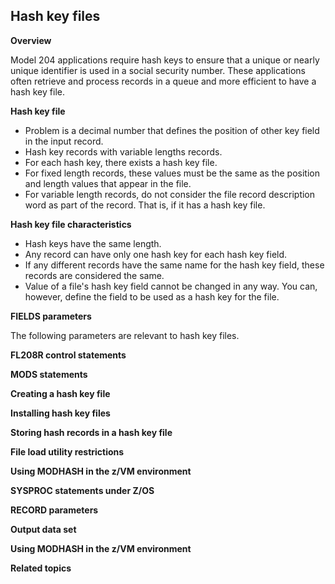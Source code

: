 ## Hash key files

**Overview**

Model 204 applications require hash keys to ensure that a unique or nearly unique identifier is used in a social security number. These applications often retrieve and process records in a queue and more efficient to have a hash key file.

**Hash key file**

*   Problem is a decimal number that defines the position of other key field in the input record.
*   Hash key records with variable lengths records.
*   For each hash key, there exists a hash key file.
*   For fixed length records, these values must be the same as the position and length values that appear in the file.
*   For variable length records, do not consider the file record description word as part of the record. That is, if it has a hash key file.

**Hash key file characteristics**

*   Hash keys have the same length.
*   Any record can have only one hash key for each hash key field.
*   If any different records have the same name for the hash key field, these records are considered the same.
*   Value of a file's hash key field cannot be changed in any way. You can, however, define the field to be used as a hash key for the file.

**FIELDS parameters**

The following parameters are relevant to hash key files.

**FL208R control statements**

**MODS statements**

**Creating a hash key file**

**Installing hash key files**

**Storing hash records in a hash key file**

**File load utility restrictions**

**Using MODHASH in the z/VM environment**

**SYSPROC statements under Z/OS**

**RECORD parameters**

**Output data set**

**Using MODHASH in the z/VM environment**

**Related topics**